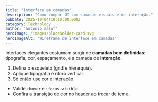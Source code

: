```yaml
---
title: "Interface em camadas"
description: "Como compor UI com camadas visuais e de interação."
pubDate: 2025-10-04T10:10:00.000Z
category: Technology
author: "antonio maluf"
heroImage: /images/placeholder-card.svg
heroImageAlt: "Wireframe de interface em camadas"
---
```


Interfaces elegantes costumam surgir de **camadas bem definidas**: tipografia, cor, espaçamento, e a camada de **interação**.

1. Defina o esqueleto (grid e hierarquia).
2. Aplique tipografia e ritmo vertical.
3. Só então use cor e interação.

- Valide `:hover` e `:focus-visible`.
- Confira a transição de cor no header ao trocar de tema.